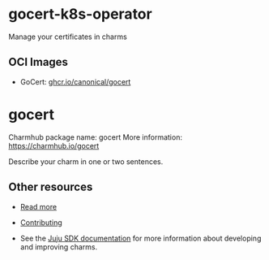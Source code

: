 # gocert-k8s-operator
Manage your certificates in charms

## OCI Images

- GoCert: [ghcr.io/canonical/gocert](https://github.com/canonical/gocert)

# gocert

Charmhub package name: gocert
More information: https://charmhub.io/gocert

Describe your charm in one or two sentences.

## Other resources

<!-- If your charm is documented somewhere else other than Charmhub, provide a link separately. -->

- [Read more](https://example.com)

- [Contributing](CONTRIBUTING.md) <!-- or link to other contribution documentation -->

- See the [Juju SDK documentation](https://juju.is/docs/sdk) for more information about developing and improving charms.

